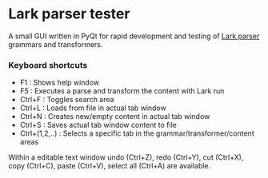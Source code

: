 # Lark parser tester

A small GUI written in PyQt for rapid development and testing of [Lark parser](https://github.com/lark-parser/lark) grammars and transformers.

### Keyboard shortcuts

- F1 : Shows help window
- F5 : Executes a parse and transform the content with Lark run
- Ctrl+F : Toggles search area
- Ctrl+L : Loads from file in actual tab window
- Ctrl+N : Creates new/empty content in actual tab window
- Ctrl+S : Saves actual tab window content to file
- Ctrl+(1,2,..) : Selects a specific tab in the grammar/transformer/content areas

Within a editable text window undo (Ctrl+Z), redo (Ctrl+Y), cut (Ctrl+X), copy (Ctrl+C), paste (Ctrl+V),
select all (Ctrl+A) are available.



